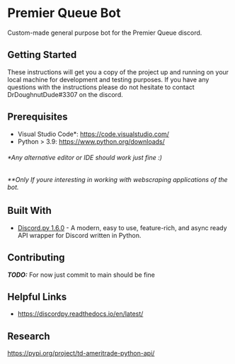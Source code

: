 
# Premier Queue Bot
Custom-made general purpose bot for the Premier Queue discord.

## Getting Started
These instructions will get you a copy of the project up and running on your local machine for development and testing purposes.
If you have any questions with the instructions please do not hesitate to contact DrDoughnutDude#3307 on the discord.

## Prerequisites

- Visual Studio Code*: https://code.visualstudio.com/
- Python > 3.9: https://www.python.org/downloads/

###### *Any alternative editor or IDE should work just fine :)
###### **Only If youre interesting in working with webscraping applications of the bot.

## Built With
- [Discord.py 1.6.0](https://pypi.org/project/discord.py/) - A modern, easy to use, feature-rich, and async ready API wrapper for Discord written in Python.

## Contributing 
***TODO:*** For now just commit to main should be fine

## Helpful Links
- https://discordpy.readthedocs.io/en/latest/

## Research
https://pypi.org/project/td-ameritrade-python-api/
